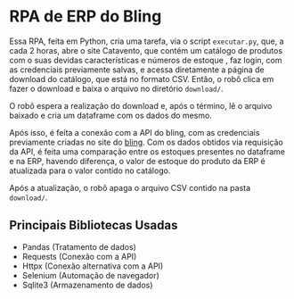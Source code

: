 # RPA de ERP do Bling
Essa RPA, feita em Python, cria uma tarefa, via o script `executar.py`, que, a cada 2 horas, abre o site Catavento, que contém um catálogo de produtos com o suas devidas características e números de estoque
, faz login, com as credenciais previamente salvas, e acessa diretamente a página de download do catálogo, que está no formato CSV. Então, o robô clica em fazer o download e baixa o arquivo 
no diretório `download/`.<p>
O robô espera a realização do download e, após o término, lê o arquivo baixado e cria um dataframe com os dados do mesmo.<p>
Após isso, é feita a conexão com a API do bling, com as credenciais previamente criadas no site do [bling](https://www.bling.com.br/). Com os dados obtidos via requisição da API, é feita uma
comparação entre os estoques presentes no dataframe e na ERP, havendo diferença, o valor de estoque do produto da ERP é atualizada para o valor contido no catálogo.<p>
Após a atualização, o robô apaga o arquivo CSV contido na pasta `download/`.<p>

## Principais Bibliotecas Usadas
- Pandas (Tratamento de dados)
- Requests (Conexão com a API)
- Httpx (Conexão alternativa com a API)
- Selenium (Automação de navegador)
- Sqlite3 (Armazenamento de dados)
